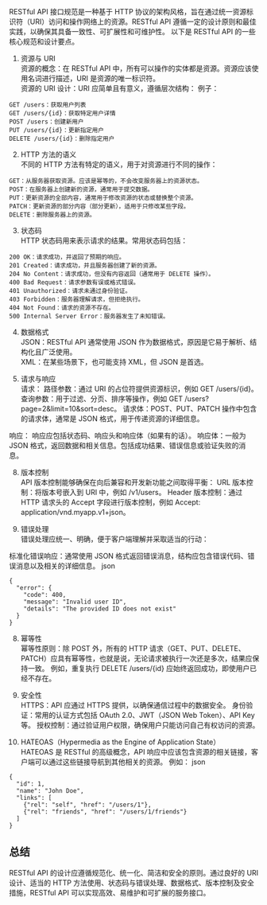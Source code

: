   RESTful API 接口规范是一种基于 HTTP 协议的架构风格，旨在通过统一资源标识符（URI）访问和操作网络上的资源。RESTful API 遵循一定的设计原则和最佳实践，以确保其具备一致性、可扩展性和可维护性。
  以下是 RESTful API 的一些核心规范和设计要点。

1. 资源与 URI  
  资源的概念：在 RESTful API 中，所有可以操作的实体都是资源。资源应该使用名词进行描述，URI 是资源的唯一标识符。  
  资源的 URI 设计：URI 应简单且有意义，遵循层次结构：
例子：
```
GET /users：获取用户列表
GET /users/{id}：获取特定用户详情
POST /users：创建新用户
PUT /users/{id}：更新指定用户
DELETE /users/{id}：删除指定用户
```
  
2. HTTP 方法的语义  
不同的 HTTP 方法有特定的语义，用于对资源进行不同的操作：  
```
GET：从服务器获取资源。应该是幂等的，不会改变服务器上的资源状态。
POST：在服务器上创建新的资源，通常用于提交数据。
PUT：更新资源的全部内容，通常用于修改资源的状态或替换整个资源。
PATCH：更新资源的部分内容（部分更新），适用于只修改某些字段。
DELETE：删除服务器上的资源。
```
  
3. 状态码  
HTTP 状态码用来表示请求的结果。常用状态码包括：
```
200 OK：请求成功，并返回了预期的响应。
201 Created：请求成功，并且服务器创建了新的资源。
204 No Content：请求成功，但没有内容返回（通常用于 DELETE 操作）。
400 Bad Request：请求参数有误或格式错误。
401 Unauthorized：请求未通过身份验证。
403 Forbidden：服务器理解请求，但拒绝执行。
404 Not Found：请求的资源不存在。
500 Internal Server Error：服务器发生了未知错误。
```

4. 数据格式  
JSON：RESTful API 通常使用 JSON 作为数据格式，原因是它易于解析、结构化且广泛使用。  
XML：在某些场景下，也可能支持 XML，但 JSON 是首选。

6. 请求与响应  
请求：
  路径参数：通过 URI 的占位符提供资源标识，例如 GET /users/{id}。
  查询参数：用于过滤、分页、排序等操作，例如 GET /users?page=2&limit=10&sort=desc。
  请求体：POST、PUT、PATCH 操作中包含的请求体，通常是 JSON 格式，用于传递资源的详细信息。

响应：
  响应应包括状态码、响应头和响应体（如果有的话）。
  响应体：一般为 JSON 格式，返回数据和相关信息。包括成功结果、错误信息或验证失败的消息。
  
8. 版本控制  
  API 版本控制能够确保在向后兼容和开发新功能之间取得平衡：
  URL 版本控制：将版本号嵌入到 URI 中，例如 /v1/users。
  Header 版本控制：通过 HTTP 请求头的 Accept 字段进行版本控制，例如 Accept: application/vnd.myapp.v1+json。

7. 错误处理  
错误处理应统一、明确，便于客户端理解并采取适当的行动：

标准化错误响应：通常使用 JSON 格式返回错误消息，结构应包含错误代码、错误消息以及相关的详细信息。
json
```
{
  "error": {
    "code": 400,
    "message": "Invalid user ID",
    "details": "The provided ID does not exist"
  }
}
```

8. 幂等性  
幂等性原则：除 POST 外，所有的 HTTP 请求（GET、PUT、DELETE、PATCH）应具有幂等性，也就是说，无论请求被执行一次还是多次，结果应保持一致。
例如，重复执行 DELETE /users/{id} 应始终返回成功，即使用户已经不存在。

10. 安全性  
  HTTPS：API 应通过 HTTPS 提供，以确保通信过程中的数据安全。
  身份验证：常用的认证方式包括 OAuth 2.0、JWT（JSON Web Token）、API Key 等。
  授权控制：通过验证用户权限，确保用户只能访问自己有权访问的资源。

12. HATEOAS（Hypermedia as the Engine of Application State）  
  HATEOAS 是 RESTful 的高级概念，API 响应中应该包含资源的相关链接，客户端可以通过这些链接导航到其他相关的资源。
例如：
json
```
{
  "id": 1,
  "name": "John Doe",
  "links": [
    {"rel": "self", "href": "/users/1"},
    {"rel": "friends", "href": "/users/1/friends"}
  ]
}
```

## 总结
RESTful API 的设计应遵循规范化、统一化、简洁和安全的原则。通过良好的 URI 设计、适当的 HTTP 方法使用、状态码与错误处理、数据格式、版本控制及安全措施，RESTful API 可以实现高效、易维护和可扩展的服务接口。
